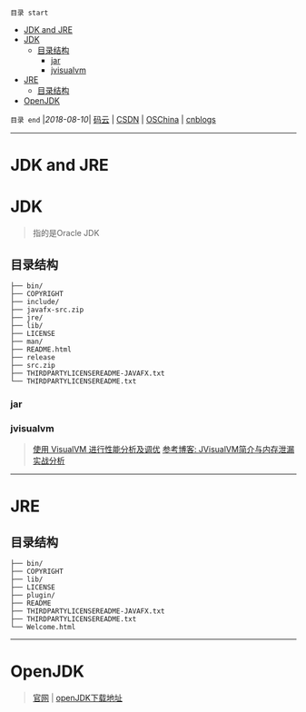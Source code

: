 `目录 start`
 
- [JDK and JRE](#jdk-and-jre)
- [JDK](#jdk)
    - [目录结构](#目录结构)
        - [jar](#jar)
        - [jvisualvm](#jvisualvm)
- [JRE](#jre)
    - [目录结构](#目录结构)
- [OpenJDK](#openjdk)

`目录 end` |_2018-08-10_| [码云](https://gitee.com/gin9) | [CSDN](http://blog.csdn.net/kcp606) | [OSChina](https://my.oschina.net/kcp1104) | [cnblogs](http://www.cnblogs.com/kuangcp)
****************************************
# JDK and JRE

# JDK
> 指的是Oracle JDK 

## 目录结构
```
├── bin/
├── COPYRIGHT
├── include/
├── javafx-src.zip
├── jre/
├── lib/
├── LICENSE
├── man/
├── README.html
├── release
├── src.zip
├── THIRDPARTYLICENSEREADME-JAVAFX.txt
└── THIRDPARTYLICENSEREADME.txt
```


### jar

### jvisualvm

> [使用 VisualVM 进行性能分析及调优](https://www.ibm.com/developerworks/cn/java/j-lo-visualvm/index.html)
> [参考博客: JVisualVM简介与内存泄漏实战分析](http://www.cnblogs.com/belen/p/5573501.html)


*******************
# JRE

## 目录结构

```
├── bin/
├── COPYRIGHT
├── lib/
├── LICENSE
├── plugin/
├── README
├── THIRDPARTYLICENSEREADME-JAVAFX.txt
├── THIRDPARTYLICENSEREADME.txt
└── Welcome.html
```

*********************************************************
# OpenJDK
> [官网](http://openjdk.java.net/) | [openJDK下载地址](https://adoptopenjdk.net/nightly.html)

